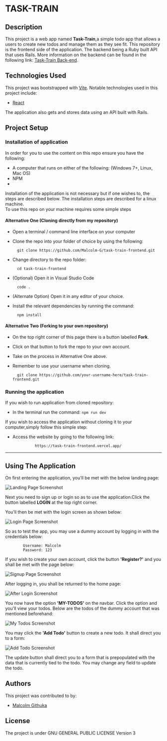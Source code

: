 # TASK-TRAIN

## Description
This project is a web app named **Task-Train**,a simple todo app that allows a users to create new todos and manage them as they see fit.
This repository is the frontend side of the application. The backend being a Ruby built API that uses Rails.
More information on the backend can be found in the following link: [Task-Train Back-end](https://github.com/Malcolm-G/task-train-backend). 

## Technologies Used
This project was bootstrapped with [Vite](https://vitejs.dev/).
Notable technologies used in this project include:
- [React](https://reactjs.org/)

The application also gets and stores data using an API built with Rails. 
<!-- The API is made accessible by hosting it using [Render](https://render.com/), a hosting platform. The main API link is as below:

        https://malcolm-p3-project-app.onrender.com/ -->
        

## Project Setup
### Installation of application
In order for you to use the content on this repo ensure you have the following:

- A computer that runs on either of the following: (Windows 7+, Linux, Mac OS)
- NPM
- 
Installation of the application is not necessary but if one wishes to, the steps are described below.
The installation steps are described for a linux machine.\
To use this repo on your machine requires some simple steps

#### Alternative One (Cloning directly from my repository)
- Open a terminal / command line interface on your computer

- Clone the repo into your folder of choice by using the following:


        git clone https://github.com/Malcolm-G/task-train-frontend.git

- Change directory to the repo folder:


        cd task-train-frontend
- (Optional) Open it in Visual Studio Code

  
        code .
- (Alternate Option) Open it in any editor of your choice.

- Install the relevant dependencies by running the command:

        npm install

#### Alternative Two (Forking to your own repository)
- On the top right corner of this page there is a button labelled **Fork**.

- Click on that button to fork the repo to your own account.

- Take on the process in Alternative One above.

- Remember to use your username when cloning.


        git clone https://github.com/your-username-here/task-train-frontend.git

### Running the application
If you wish to run application from cloned repository:

- In the terminal run the command: `npm run dev`

If you wish to access the application without cloning it to your computer,simply follow this simple step:
- Access the website by going to the following link:
   
                https://task-train-frontend.vercel.app/


---

## Using The Application
On first entering the application, you'll be met with the below landing page:

![Landing Page Screenshot](src/images/page_screen.png)

Next you need to sign up or login so as to use the application.Click the button labelled **LOGIN** at the top right corner.

You'll then be met with the login screen as shown below:

![Login Page Screenshot](src/images/login_screenshot.png)

So as to test the app, you may use a dummy account by logging in with the credentials below:

            Username: Malcolm
            Password: 123

If you wish to create your own account, click the button **'Register?'** and you shall be met with the page below:

![Signup Page Screenshot](src/images/signup_screenshot.png)

After logging in, you shall be returned to the home page:

![After Login Screenshot](src/images/after_login_screen.png)

You now have the option **'MY-TODOS'** on the navbar. Click the option and you'll view your todos. Below are the todos of the dummy account that was mentioned beforehand:

![My Todos Screenshot](src/images/my_todos_screen.png)

You may click the **'Add Todo'** button to create a new todo. It shall direct you to a form:

![Add Todo Screenshot](src/images/add_todo_screen.png)

The update button shall direct you to a form that is prepopulated with the data that is currently tied to the todo. You may change any field to update the todo.


## Authors
This project was contributed to by:
- [Malcolm Githuka](https://github.com/Malcolm-G-Moringa)
## License
The project is under GNU GENERAL PUBLIC LICENSE Version 3

